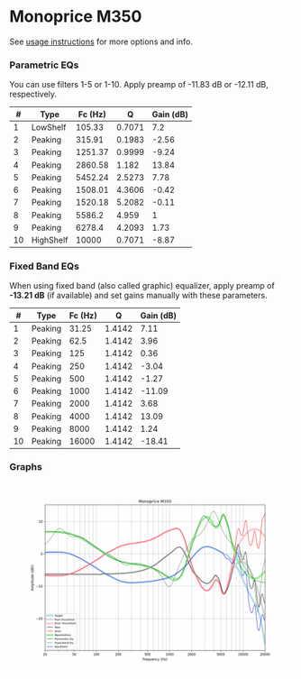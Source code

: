 # Monoprice M350
See [usage instructions](https://github.com/jaakkopasanen/AutoEq#usage) for more options and info.

### Parametric EQs
You can use filters 1-5 or 1-10. Apply preamp of -11.83 dB or -12.11 dB, respectively.

|   # | Type      |   Fc (Hz) |      Q |   Gain (dB) |
|-----|-----------|-----------|--------|-------------|
|   1 | LowShelf  |    105.33 | 0.7071 |        7.2  |
|   2 | Peaking   |    315.91 | 0.1983 |       -2.56 |
|   3 | Peaking   |   1251.37 | 0.9999 |       -9.24 |
|   4 | Peaking   |   2860.58 | 1.182  |       13.84 |
|   5 | Peaking   |   5452.24 | 2.5273 |        7.78 |
|   6 | Peaking   |   1508.01 | 4.3606 |       -0.42 |
|   7 | Peaking   |   1520.18 | 5.2082 |       -0.11 |
|   8 | Peaking   |   5586.2  | 4.959  |        1    |
|   9 | Peaking   |   6278.4  | 4.2093 |        1.73 |
|  10 | HighShelf |  10000    | 0.7071 |       -8.87 |

### Fixed Band EQs
When using fixed band (also called graphic) equalizer, apply preamp of **-13.21 dB** (if available) and set gains manually with these parameters.

|   # | Type    |   Fc (Hz) |      Q |   Gain (dB) |
|-----|---------|-----------|--------|-------------|
|   1 | Peaking |     31.25 | 1.4142 |        7.11 |
|   2 | Peaking |     62.5  | 1.4142 |        3.96 |
|   3 | Peaking |    125    | 1.4142 |        0.36 |
|   4 | Peaking |    250    | 1.4142 |       -3.04 |
|   5 | Peaking |    500    | 1.4142 |       -1.27 |
|   6 | Peaking |   1000    | 1.4142 |      -11.09 |
|   7 | Peaking |   2000    | 1.4142 |        3.68 |
|   8 | Peaking |   4000    | 1.4142 |       13.09 |
|   9 | Peaking |   8000    | 1.4142 |        1.24 |
|  10 | Peaking |  16000    | 1.4142 |      -18.41 |

### Graphs
![](./Monoprice%20M350.png)
